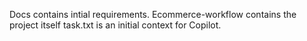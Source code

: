 Docs contains intial requirements.
Ecommerce-workflow contains the project itself
task.txt is an initial context for Copilot.
